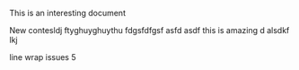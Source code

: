 This is an interesting document

New contesldj
ftyghuyghuythu
fdgsfdfgsf
asfd
asdf
this is amazing
d
alsdkf
lkj

line wrap issues 5
